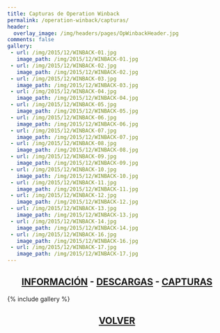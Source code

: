 ```yaml
---
title: Capturas de Operation Winback
permalink: /operation-winback/capturas/
header:
  overlay_image: /img/headers/pages/OpWinbackHeader.jpg
comments: false
gallery:
 - url: /img/2015/12/WINBACK-01.jpg
   image_path: /img/2015/12/WINBACK-01.jpg
 - url: /img/2015/12/WINBACK-02.jpg
   image_path: /img/2015/12/WINBACK-02.jpg
 - url: /img/2015/12/WINBACK-03.jpg
   image_path: /img/2015/12/WINBACK-03.jpg
 - url: /img/2015/12/WINBACK-04.jpg
   image_path: /img/2015/12/WINBACK-04.jpg
 - url: /img/2015/12/WINBACK-05.jpg
   image_path: /img/2015/12/WINBACK-05.jpg
 - url: /img/2015/12/WINBACK-06.jpg
   image_path: /img/2015/12/WINBACK-06.jpg
 - url: /img/2015/12/WINBACK-07.jpg
   image_path: /img/2015/12/WINBACK-07.jpg
 - url: /img/2015/12/WINBACK-08.jpg
   image_path: /img/2015/12/WINBACK-08.jpg
 - url: /img/2015/12/WINBACK-09.jpg
   image_path: /img/2015/12/WINBACK-09.jpg
 - url: /img/2015/12/WINBACK-10.jpg
   image_path: /img/2015/12/WINBACK-10.jpg
 - url: /img/2015/12/WINBACK-11.jpg
   image_path: /img/2015/12/WINBACK-11.jpg
 - url: /img/2015/12/WINBACK-12.jpg
   image_path: /img/2015/12/WINBACK-12.jpg
 - url: /img/2015/12/WINBACK-13.jpg
   image_path: /img/2015/12/WINBACK-13.jpg
 - url: /img/2015/12/WINBACK-14.jpg
   image_path: /img/2015/12/WINBACK-14.jpg
 - url: /img/2015/12/WINBACK-16.jpg
   image_path: /img/2015/12/WINBACK-16.jpg
 - url: /img/2015/12/WINBACK-17.jpg
   image_path: /img/2015/12/WINBACK-17.jpg
---
```

<h2 style="text-align: center;"><strong><a href="/operation-winback/informacion/">INFORMACIÓN</a> - <a href="/operation-winback/descargar/">DESCARGAS</a> - <a href="/operation-winback/capturas/">CAPTURAS</a></strong></h2>

{% include gallery %}

<h2 style="text-align: center;"><a href="/operation-winback/"><strong>VOLVER</strong></a></h2>


